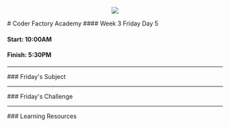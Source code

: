 <p align="center"><img src="https://github.com/coder-factory-academy/cf-guidline-css/blob/master/CFA.png"></p>
# Coder Factory Academy
#### Week 3 Friday Day 5

#### Start: 10:00AM
#### Finish: 5:30PM
<hr>
### Friday's Subject




<hr>
### Friday's Challenge


<hr>
### Learning Resources
